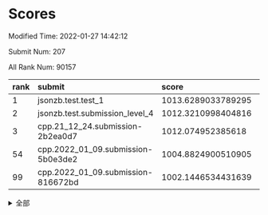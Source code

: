 # Scores

Modified Time: 2022-01-27 14:42:12

Submit Num: 207

All Rank Num: 90157

| rank |               submit               |       score        |       sigma        | pk_num |
| :--- | :--------------------------------- | :----------------- | :----------------- | :----- |
| 1    | jsonzb.test.test_1                 | 1013.6289033789295 | 0.8010681523529832 | 1741   |
| 2    | jsonzb.test.submission_level_4     | 1012.3210998404816 | 0.7836138557766688 | 1740   |
| 3    | cpp.21_12_24.submission-2b2ea0d7   | 1012.074952385618  | 0.7998371366870477 | 1742   |
| 54   | cpp.2022_01_09.submission-5b0e3de2 | 1004.8824900510905 | 0.7187881702305283 | 1740   |
| 99   | cpp.2022_01_09.submission-816672bd | 1002.1446534431639 | 0.7099450185661499 | 1743   |


<details>
<summary>全部</summary>

| rank |                 submit                 |       score        |       sigma        | pk_num |
| :--- | :------------------------------------- | :----------------- | :----------------- | :----- |
| 1    | jsonzb.test.test_1                     | 1013.6289033789295 | 0.8010681523529832 | 1741   |
| 2    | jsonzb.test.submission_level_4         | 1012.3210998404816 | 0.7836138557766688 | 1740   |
| 3    | cpp.21_12_24.submission-2b2ea0d7       | 1012.074952385618  | 0.7998371366870477 | 1742   |
| 4    | gobigger.level_3.submission_level_3_30 | 1011.6081367366256 | 0.7990051051805029 | 1741   |
| 5    | gobigger.level_3.submission_level_3_2  | 1011.5423225828018 | 0.7740497939061727 | 1741   |
| 6    | gobigger.level_3.submission_level_3_29 | 1011.3265489744632 | 0.7677565750347257 | 1742   |
| 7    | gobigger.level_3.submission_level_3_31 | 1011.2830539426867 | 0.7625725831361367 | 1743   |
| 8    | gobigger.level_3.submission_level_3_8  | 1011.2633174068259 | 0.7732098727491348 | 1739   |
| 9    | gobigger.level_3.submission_level_3_44 | 1011.2454068139266 | 0.8090457318163632 | 1740   |
| 10   | gobigger.level_3.submission_level_3_9  | 1011.0302485495229 | 0.7793106333123959 | 1742   |
| 11   | gobigger.level_3.submission_level_3_27 | 1010.8677184054278 | 0.7806846103753391 | 1740   |
| 12   | gobigger.level_3.submission_level_3_32 | 1010.7971057059522 | 0.7632181963402833 | 1743   |
| 13   | gobigger.level_3.submission_level_3_24 | 1010.7737632254792 | 0.7537144864315993 | 1743   |
| 14   | gobigger.level_3.submission_level_3_35 | 1010.7640581232132 | 0.7547301265472421 | 1745   |
| 15   | gobigger.level_3.submission_level_3_49 | 1010.6828062556041 | 0.7736107548331944 | 1744   |
| 16   | gobigger.level_3.submission_level_3_6  | 1010.647658921229  | 0.7637522370343995 | 1748   |
| 17   | gobigger.level_3.submission_level_3_13 | 1010.4866287212034 | 0.7710438120187765 | 1743   |
| 18   | gobigger.level_3.submission_level_3_20 | 1010.3979507381064 | 0.7571130606184238 | 1744   |
| 19   | gobigger.level_3.submission_level_3_5  | 1010.3899127309727 | 0.750794170407222  | 1742   |
| 20   | gobigger.level_3.submission_level_3_1  | 1010.3706300637791 | 0.7471113211875406 | 1742   |
| 21   | gobigger.level_3.submission_level_3_48 | 1010.3219032942437 | 0.767006167327176  | 1740   |
| 22   | gobigger.level_3.submission_level_3_16 | 1010.3158490651383 | 0.7775230118011248 | 1747   |
| 23   | gobigger.level_3.submission_level_3_42 | 1010.2864265055225 | 0.753096156993116  | 1740   |
| 24   | gobigger.level_3.submission_level_3_11 | 1010.2693736550287 | 0.7518275000221566 | 1745   |
| 25   | gobigger.level_3.submission_level_3_37 | 1010.0385596327702 | 0.7670660340791161 | 1742   |
| 26   | gobigger.level_3.submission_level_3_4  | 1010.0203809614612 | 0.7670609174648817 | 1743   |
| 27   | gobigger.level_3.submission_level_3_40 | 1010.0056931712064 | 0.7747891663312612 | 1742   |
| 28   | gobigger.level_3.submission_level_3_0  | 1009.929463830278  | 0.7591356343867132 | 1734   |
| 29   | gobigger.level_3.submission_level_3_41 | 1009.9183604492988 | 0.7655528613371521 | 1741   |
| 30   | gobigger.level_3.submission_level_3_23 | 1009.9093891343681 | 0.7463427461919678 | 1742   |
| 31   | gobigger.level_3.submission_level_3_25 | 1009.8831817278186 | 0.7714855105672995 | 1738   |
| 32   | gobigger.level_3.submission_level_3_10 | 1009.8680404215894 | 0.7611130978208135 | 1745   |
| 33   | gobigger.level_3.submission_level_3_7  | 1009.8219504878418 | 0.7472870905530274 | 1739   |
| 34   | gobigger.level_3.submission_level_3_39 | 1009.7873509649532 | 0.7506770826086973 | 1739   |
| 35   | gobigger.level_3.submission_level_3_28 | 1009.7747446918194 | 0.7687384024384187 | 1743   |
| 36   | gobigger.level_3.submission_level_3_34 | 1009.7724303360403 | 0.7437594609784518 | 1742   |
| 37   | gobigger.level_3.submission_level_3_14 | 1009.7212299485634 | 0.7463759933948344 | 1743   |
| 38   | gobigger.level_3.submission_level_3_18 | 1009.6472634876025 | 0.7814797683986756 | 1740   |
| 39   | gobigger.level_3.submission_level_3_15 | 1009.6283214469972 | 0.7439352174657389 | 1744   |
| 40   | gobigger.level_3.submission_level_3_21 | 1009.6230677219462 | 0.7447406012998937 | 1740   |
| 41   | gobigger.level_3.submission_level_3_3  | 1009.5829336637546 | 0.7665734138880627 | 1749   |
| 42   | gobigger.level_3.submission_level_3_33 | 1009.5753394529285 | 0.7448869884653869 | 1741   |
| 43   | gobigger.level_3.submission_level_3_26 | 1009.5264341990609 | 0.7551495038134225 | 1740   |
| 44   | gobigger.level_3.submission_level_3_12 | 1009.4263273535756 | 0.7616341252867813 | 1745   |
| 45   | gobigger.level_3.submission_level_3_17 | 1009.3473827169095 | 0.7393572904206823 | 1739   |
| 46   | gobigger.level_3.submission_level_3_46 | 1009.2237738598966 | 0.7579442329899867 | 1738   |
| 47   | gobigger.level_3.submission_level_3_19 | 1009.2206080996045 | 0.7455371165883082 | 1742   |
| 48   | gobigger.level_3.submission_level_3_38 | 1009.1277659166329 | 0.7499178708931543 | 1743   |
| 49   | gobigger.level_3.submission_level_3_47 | 1009.0374638638747 | 0.7540623335454375 | 1738   |
| 50   | gobigger.level_3.submission_level_3_43 | 1008.7696402475847 | 0.7447686800366018 | 1744   |
| 51   | gobigger.level_3.submission_level_3_36 | 1008.5770879063465 | 0.7505741484691143 | 1742   |
| 52   | gobigger.level_3.submission_level_3_45 | 1008.455429879857  | 0.7465552872245058 | 1743   |
| 53   | gobigger.level_3.submission_level_3_22 | 1008.2392807557832 | 0.7516235452922714 | 1744   |
| 54   | cpp.2022_01_09.submission-5b0e3de2     | 1004.8824900510905 | 0.7187881702305283 | 1740   |
| 55   | gobigger.level_1.submission_level_1_33 | 1004.7248805387825 | 0.7268484272829059 | 1742   |
| 56   | gobigger.level_1.submission_level_1_45 | 1004.6248730618129 | 0.7263086573737451 | 1747   |
| 57   | gobigger.level_1.submission_level_1_5  | 1004.6023557339307 | 0.7124503401931958 | 1742   |
| 58   | gobigger.level_1.submission_level_1_40 | 1004.554709868643  | 0.7220223819598174 | 1741   |
| 59   | gobigger.level_1.submission_level_1_49 | 1004.2510981879637 | 0.7173081530507232 | 1740   |
| 60   | gobigger.level_1.submission_level_1_16 | 1004.1879584342856 | 0.7263887468290259 | 1740   |
| 61   | gobigger.level_1.submission_level_1_44 | 1004.147658194313  | 0.7325763777326912 | 1740   |
| 62   | gobigger.level_1.submission_level_1_6  | 1004.0411593251009 | 0.7188223048882736 | 1740   |
| 63   | gobigger.level_1.submission_level_1_43 | 1004.0083850466092 | 0.7157318965416807 | 1744   |
| 64   | gobigger.level_1.submission_level_1_30 | 1003.8940535522539 | 0.720550599710376  | 1743   |
| 65   | gobigger.level_1.submission_level_1_39 | 1003.862781902239  | 0.7202422674753056 | 1744   |
| 66   | gobigger.level_1.submission_level_1_23 | 1003.8376707720148 | 0.7217943430489446 | 1743   |
| 67   | gobigger.level_1.submission_level_1_17 | 1003.7650560271877 | 0.7367170252163053 | 1742   |
| 68   | gobigger.level_1.submission_level_1_21 | 1003.733429319681  | 0.7232896322539963 | 1742   |
| 69   | gobigger.level_1.submission_level_1_38 | 1003.6616119093391 | 0.7216267359249001 | 1740   |
| 70   | gobigger.level_1.submission_level_1_14 | 1003.6599682517398 | 0.7335689581100076 | 1744   |
| 71   | gobigger.level_1.submission_level_1_10 | 1003.659906159109  | 0.7239527902643972 | 1745   |
| 72   | gobigger.level_1.submission_level_1_20 | 1003.6410403718189 | 0.723933713473783  | 1741   |
| 73   | gobigger.level_1.submission_level_1_11 | 1003.6076510461917 | 0.715600199741979  | 1745   |
| 74   | gobigger.level_1.submission_level_1_36 | 1003.6073915046292 | 0.7307579672550433 | 1742   |
| 75   | gobigger.level_1.submission_level_1_18 | 1003.5931346197787 | 0.7371310839895254 | 1739   |
| 76   | gobigger.level_1.submission_level_1_2  | 1003.5806798592877 | 0.7169748437509443 | 1744   |
| 77   | gobigger.level_1.submission_level_1_22 | 1003.5770581489401 | 0.7205037206527614 | 1745   |
| 78   | gobigger.level_1.submission_level_1_7  | 1003.5422477471785 | 0.7174433910782348 | 1738   |
| 79   | gobigger.level_1.submission_level_1_3  | 1003.4541084475329 | 0.7096956351097184 | 1742   |
| 80   | gobigger.level_1.submission_level_1_26 | 1003.4214981839849 | 0.7239917353027788 | 1743   |
| 81   | gobigger.level_1.submission_level_1_47 | 1003.3857159028337 | 0.7128386797306802 | 1741   |
| 82   | gobigger.level_1.submission_level_1_48 | 1003.384017596586  | 0.7333258039904561 | 1739   |
| 83   | gobigger.level_1.submission_level_1_32 | 1003.3213281034261 | 0.7188057246236945 | 1746   |
| 84   | gobigger.level_1.submission_level_1_1  | 1003.2815427842124 | 0.7143841616101637 | 1742   |
| 85   | gobigger.level_1.submission_level_1_41 | 1003.2343212560736 | 0.7087256459540252 | 1738   |
| 86   | gobigger.level_1.submission_level_1_15 | 1003.2225099925306 | 0.7134844616638047 | 1736   |
| 87   | gobigger.level_1.submission_level_1_28 | 1003.1701222062495 | 0.7174317514113708 | 1747   |
| 88   | gobigger.level_1.submission_level_1_37 | 1003.154196369372  | 0.730534786851366  | 1736   |
| 89   | gobigger.level_1.submission_level_1_34 | 1003.1392680091712 | 0.7144176906574812 | 1749   |
| 90   | gobigger.level_1.submission_level_1_42 | 1002.9917914890518 | 0.7134018149327002 | 1746   |
| 91   | gobigger.level_1.submission_level_1_4  | 1002.985176680443  | 0.7128857919023777 | 1744   |
| 92   | gobigger.level_1.submission_level_1_24 | 1002.9518439395565 | 0.7235241901050593 | 1741   |
| 93   | gobigger.level_1.submission_level_1_13 | 1002.9160682796783 | 0.7209048283497564 | 1735   |
| 94   | gobigger.level_1.submission_level_1_25 | 1002.7343291522986 | 0.7135105571567258 | 1744   |
| 95   | gobigger.level_1.submission_level_1_9  | 1002.7080977696879 | 0.722342351913531  | 1745   |
| 96   | gobigger.level_1.submission_level_1_27 | 1002.6790189336978 | 0.7241572600318225 | 1745   |
| 97   | gobigger.level_1.submission_level_1_29 | 1002.431643186833  | 0.7010554028476852 | 1739   |
| 98   | gobigger.level_1.submission_level_1_8  | 1002.3899100612878 | 0.7239295481651875 | 1747   |
| 99   | cpp.2022_01_09.submission-816672bd     | 1002.1446534431639 | 0.7099450185661499 | 1743   |
| 100  | gobigger.level_1.submission_level_1_46 | 1002.1071616039426 | 0.7108393001472466 | 1746   |
| 101  | gobigger.level_1.submission_level_1_19 | 1002.0094911159835 | 0.7083852804781249 | 1745   |
| 102  | gobigger.level_1.submission_level_1_31 | 1001.9861020423515 | 0.7091123716218946 | 1740   |
| 103  | gobigger.level_1.submission_level_1_35 | 1001.9779791007348 | 0.7089419529691852 | 1742   |
| 104  | gobigger.level_1.submission_level_1_12 | 1001.9076948948158 | 0.721647064268826  | 1744   |
| 105  | gobigger.level_1.submission_level_1_0  | 1001.8382230942474 | 0.7133121929017853 | 1739   |
| 106  | gobigger.random.submission_random_19   | 997.6518748247131  | 0.7036061559069691 | 1746   |
| 107  | gobigger.random.submission_random_28   | 997.1659583723628  | 0.713703135707272  | 1749   |
| 108  | gobigger.random.submission_random_39   | 997.1113006374057  | 0.7034472208531652 | 1745   |
| 109  | gobigger.random.submission_random_21   | 996.8474950100592  | 0.7058741504160183 | 1748   |
| 110  | gobigger.random.submission_random_4    | 996.6832501771635  | 0.7126749467806802 | 1743   |
| 111  | gobigger.random.submission_random_46   | 996.6758577387566  | 0.716746069807105  | 1747   |
| 112  | gobigger.random.submission_random_13   | 996.6570007142911  | 0.7133135720084571 | 1748   |
| 113  | gobigger.random.submission_random_44   | 996.5602215370152  | 0.6977632859242895 | 1741   |
| 114  | gobigger.random.submission_random_35   | 996.5521808089786  | 0.7208753382304479 | 1743   |
| 115  | gobigger.random.submission_random_36   | 996.5129303650397  | 0.7072812826084642 | 1743   |
| 116  | gobigger.random.submission_random_45   | 996.4571373185909  | 0.715735207426795  | 1745   |
| 117  | gobigger.random.submission_random_38   | 996.4018447406339  | 0.7056703306218213 | 1741   |
| 118  | gobigger.random.submission_random_33   | 996.3901942233963  | 0.7176578964781345 | 1739   |
| 119  | gobigger.random.submission_random_14   | 996.3676217285537  | 0.7146964121307302 | 1745   |
| 120  | gobigger.random.submission_random_47   | 996.2389618325707  | 0.7076773121728688 | 1745   |
| 121  | gobigger.random.submission_random_3    | 996.2038504434761  | 0.7067538566165027 | 1744   |
| 122  | gobigger.random.submission_random_42   | 996.1938179471367  | 0.7134589497804517 | 1742   |
| 123  | gobigger.random.submission_random_49   | 996.1720068144107  | 0.7195444267069516 | 1744   |
| 124  | gobigger.random.submission_random_23   | 996.169112494255   | 0.7094128501461033 | 1742   |
| 125  | gobigger.random.submission_random_12   | 996.1593863427057  | 0.711166498105799  | 1740   |
| 126  | gobigger.random.submission_random_30   | 996.1549230220775  | 0.705676797464928  | 1746   |
| 127  | gobigger.random.submission_random_31   | 996.0676833893076  | 0.7097887622546389 | 1741   |
| 128  | gobigger.random.submission_random_37   | 996.0511714806081  | 0.7086366853214009 | 1751   |
| 129  | gobigger.random.submission_random_43   | 996.0111007338785  | 0.727146085239731  | 1745   |
| 130  | gobigger.random.submission_random_11   | 995.9930178399629  | 0.7120538853758849 | 1741   |
| 131  | gobigger.random.submission_random_1    | 995.8607816140922  | 0.7125896576687524 | 1737   |
| 132  | gobigger.random.submission_random_2    | 995.8543609033699  | 0.7208684577024184 | 1741   |
| 133  | gobigger.random.submission_random_5    | 995.845281483265   | 0.7174888885886797 | 1743   |
| 134  | gobigger.random.submission_random_7    | 995.7929507004577  | 0.7181519019999684 | 1743   |
| 135  | gobigger.random.submission_random_48   | 995.7725747329663  | 0.7119274386101607 | 1738   |
| 136  | gobigger.random.submission_random_40   | 995.7274603233369  | 0.7126959461700472 | 1744   |
| 137  | gobigger.random.submission_random_22   | 995.7217070630111  | 0.7223092619105278 | 1742   |
| 138  | gobigger.random.submission_random_34   | 995.7084722892633  | 0.7097379493594537 | 1739   |
| 139  | gobigger.random.submission_random_18   | 995.6977033572845  | 0.7100753070924553 | 1743   |
| 140  | gobigger.random.submission_random_26   | 995.6453847510824  | 0.7206725096012924 | 1740   |
| 141  | gobigger.random.submission_random_16   | 995.5729380493566  | 0.7111364678910786 | 1746   |
| 142  | gobigger.random.submission_random_6    | 995.5183354213804  | 0.722801783311815  | 1743   |
| 143  | gobigger.random.submission_random_9    | 995.4472931617637  | 0.707418876381665  | 1746   |
| 144  | gobigger.random.submission_random_24   | 995.4300717300476  | 0.7078055263294568 | 1741   |
| 145  | gobigger.random.submission_random_29   | 995.2985814079809  | 0.710425377871899  | 1743   |
| 146  | gobigger.random.submission_random_15   | 995.2011557708951  | 0.7234819002723142 | 1736   |
| 147  | gobigger.random.submission_random_10   | 995.1044161838164  | 0.7126615366526843 | 1743   |
| 148  | gobigger.random.submission_random_41   | 995.0060516995446  | 0.7184826104782156 | 1744   |
| 149  | gobigger.random.submission_random_27   | 994.8647880372533  | 0.7229020683936582 | 1738   |
| 150  | gobigger.random.submission_random_20   | 994.7364851133591  | 0.7200086123864288 | 1742   |
| 151  | gobigger.random.submission_random_17   | 994.7010126236207  | 0.7260791943656864 | 1742   |
| 152  | gobigger.random.submission_random_32   | 994.6594433609037  | 0.7235574959942858 | 1741   |
| 153  | gobigger.random.submission_random_8    | 994.6456961140531  | 0.7226009329154611 | 1742   |
| 154  | gobigger.random.submission_random_0    | 994.6401450572006  | 0.7199106917516077 | 1736   |
| 155  | gobigger.random.submission_random_25   | 994.1705406471067  | 0.7150113879349781 | 1739   |
| 156  | gobigger.level_2.submission_level_2_26 | 993.783958784684   | 0.7217772323306397 | 1742   |
| 157  | gobigger.level_2.submission_level_2_25 | 993.602268741953   | 0.7245144317149635 | 1740   |
| 158  | gobigger.level_2.submission_level_2_39 | 993.352978140781   | 0.7387053707376768 | 1746   |
| 159  | gobigger.level_2.submission_level_2_2  | 993.2397534834611  | 0.7262779576714302 | 1746   |
| 160  | gobigger.level_2.submission_level_2_13 | 993.2385945420059  | 0.7306110642339083 | 1744   |
| 161  | gobigger.level_2.submission_level_2_31 | 992.9033894342541  | 0.7466895768921002 | 1742   |
| 162  | gobigger.level_2.submission_level_2_17 | 992.8691420111114  | 0.7336315213374237 | 1746   |
| 163  | gobigger.level_2.submission_level_2_29 | 992.8110566970919  | 0.7370130942621034 | 1740   |
| 164  | gobigger.level_2.submission_level_2_23 | 992.7721455088468  | 0.7414544851817169 | 1743   |
| 165  | gobigger.level_2.submission_level_2_22 | 992.7396767144995  | 0.7569210375809462 | 1737   |
| 166  | gobigger.level_2.submission_level_2_9  | 992.7337132486625  | 0.7239430413344883 | 1749   |
| 167  | gobigger.level_2.submission_level_2_45 | 992.5994843007626  | 0.7669723819180301 | 1743   |
| 168  | gobigger.level_2.submission_level_2_0  | 992.5370389466245  | 0.745931279374687  | 1742   |
| 169  | gobigger.level_2.submission_level_2_34 | 992.4126159855809  | 0.7546672500090362 | 1743   |
| 170  | gobigger.level_2.submission_level_2_5  | 992.3842873020127  | 0.7493061884483571 | 1737   |
| 171  | gobigger.level_2.submission_level_2_7  | 992.352059564719   | 0.7411369262474743 | 1743   |
| 172  | gobigger.level_2.submission_level_2_46 | 992.3261864367657  | 0.7366400858648494 | 1738   |
| 173  | gobigger.level_2.submission_level_2_47 | 992.2239570592657  | 0.7489504876681374 | 1745   |
| 174  | gobigger.level_2.submission_level_2_1  | 992.163542743778   | 0.7464721718948031 | 1740   |
| 175  | gobigger.level_2.submission_level_2_36 | 992.1584803568945  | 0.7578821719449419 | 1743   |
| 176  | gobigger.level_2.submission_level_2_16 | 992.1355228987193  | 0.738537920761962  | 1743   |
| 177  | gobigger.level_2.submission_level_2_6  | 992.0977992699089  | 0.7540119890124984 | 1744   |
| 178  | gobigger.level_2.submission_level_2_18 | 992.0684702689688  | 0.7506897996596789 | 1741   |
| 179  | gobigger.level_2.submission_level_2_48 | 992.0312902634781  | 0.7564003264173925 | 1738   |
| 180  | gobigger.level_2.submission_level_2_41 | 991.9585290650853  | 0.7374391553170543 | 1747   |
| 181  | gobigger.level_2.submission_level_2_4  | 991.9583337174348  | 0.7599293979011322 | 1739   |
| 182  | gobigger.level_2.submission_level_2_3  | 991.8682670717087  | 0.7362669672379483 | 1742   |
| 183  | gobigger.level_2.submission_level_2_15 | 991.688667532826   | 0.7358154961700083 | 1736   |
| 184  | gobigger.level_2.submission_level_2_12 | 991.6787839704983  | 0.7450830295329575 | 1740   |
| 185  | gobigger.level_2.submission_level_2_11 | 991.4416296557523  | 0.7545963774001458 | 1745   |
| 186  | gobigger.level_2.submission_level_2_32 | 991.4319468203335  | 0.7404572586403405 | 1745   |
| 187  | gobigger.level_2.submission_level_2_14 | 991.3658406449101  | 0.7467953675468554 | 1747   |
| 188  | gobigger.level_2.submission_level_2_27 | 991.3530999828158  | 0.7591834765072741 | 1746   |
| 189  | gobigger.level_2.submission_level_2_19 | 991.3058187493264  | 0.7712976121615222 | 1739   |
| 190  | gobigger.level_2.submission_level_2_21 | 991.2761340138292  | 0.753878827920901  | 1740   |
| 191  | gobigger.level_2.submission_level_2_38 | 991.2600491470928  | 0.7561988689411127 | 1740   |
| 192  | gobigger.level_2.submission_level_2_10 | 991.2381270403009  | 0.7437693582291309 | 1738   |
| 193  | gobigger.level_2.submission_level_2_30 | 991.2342697239628  | 0.7508759245507262 | 1741   |
| 194  | gobigger.level_2.submission_level_2_24 | 991.2006206592208  | 0.7457322302165802 | 1742   |
| 195  | gobigger.level_2.submission_level_2_35 | 991.1453437757596  | 0.762718059909492  | 1736   |
| 196  | gobigger.level_2.submission_level_2_20 | 990.9915173914669  | 0.7642218468291813 | 1738   |
| 197  | gobigger.level_2.submission_level_2_44 | 990.9378578345173  | 0.7549016530952011 | 1744   |
| 198  | gobigger.level_2.submission_level_2_42 | 990.8647689781994  | 0.753437081208617  | 1745   |
| 199  | gobigger.level_2.submission_level_2_40 | 990.8418045680518  | 0.7767161005238918 | 1742   |
| 200  | gobigger.level_2.submission_level_2_33 | 990.7339111554661  | 0.7503300973855945 | 1738   |
| 201  | gobigger.level_2.submission_level_2_49 | 990.6656024909986  | 0.7482079656795854 | 1741   |
| 202  | gobigger.level_2.submission_level_2_8  | 990.6375766660673  | 0.7547784131956242 | 1740   |
| 203  | gobigger.level_2.submission_level_2_37 | 990.4540780583977  | 0.7638197847684959 | 1746   |
| 204  | gobigger.level_2.submission_level_2_28 | 990.2453657377071  | 0.7537734156153294 | 1740   |
| 205  | gobigger.level_2.submission_level_2_43 | 989.6085429248662  | 0.787054589971002  | 1741   |
| 206  | gobigger.none.submission_none_1        | 978.5594210007469  | 1.2247364324065226 | 1740   |
| 207  | gobigger.none.submission_none_0        | 975.1347717977133  | 1.3468241743925353 | 1743   |

</details>